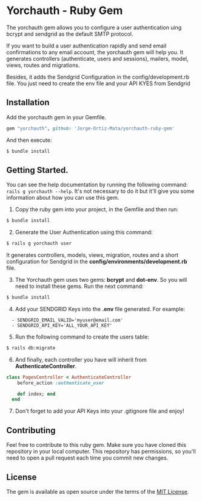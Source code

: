 # Yorchauth - Ruby Gem
The yorchauth gem allows you to configure a user authentication uing bcrypt and sendgrid as the default SMTP protocol.

If you want to build a user authentication rapidly and send email confirmations to any email account, the yorchauth gem will help you. It generates controllers (authenticate, users and sessions), mailers, model, views, routes and migrations.

Besides, it adds the Sendgrid Configuration in the config/development.rb file. You just need to create the env file and your API KYES from Sendgrid

## Installation
Add the yorchauth gem in your Gemfile.

```ruby
gem "yorchauth", github: 'Jorge-Ortiz-Mata/yorchauth-ruby-gem'
```

And then execute:
```bash
$ bundle install
```

## Getting Started.

You can see the help documentation by running the following command: `rails g yorchauth --help`. It's not necessary to do it but it'll give you some information about how you can use this gem.

1. Copy the ruby gem into your project, in the Gemfile and then run:

```bash
$ bundle install
```

2. Generate the User Authentication using this command:

```bash
$ rails g yorchauth user
```

It generates controllers, models, views, migration, routes and a short configuration for Sendgrid in the **config/environments/development.rb** file.

3. The Yorchauth gem uses two gems: **bcrypt** and **dot-env**. So you will need to install these gems. Run the next command:

```bash
$ bundle install
```

4. Add your SENDGRID Keys into the **.env** file generated. For example:

```
  - SENDGRID_EMAIL_VALID='myuser@email.com'
  - SENDGRID_API_KEY='ALL_YOUR_API_KEY'
```

5. Run the following command to create the users table:

```bash
$ rails db:migrate
```

6. And finally, each controller you have will inherit from **AuthenticateController**.

```ruby
class PagesController < AuthenticateController
    before_action :authenticate_user

    def index; end
  end
```

7. Don't forget to add your API Keys into your .gitignore file and enjoy!

## Contributing
Feel free to contribute to this ruby gem. Make sure you have cloned this repository in your local computer. This repository has permissions, so you'll need to open a pull request each time you commit new changes.

## License
The gem is available as open source under the terms of the [MIT License](https://opensource.org/licenses/MIT).
